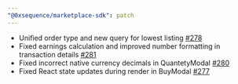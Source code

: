 ```yaml
---
"@0xsequence/marketplace-sdk": patch
---
```


- Unified order type and new query for lowest listing [#278](https://github.com/0xsequence/marketplace-sdk/pull/278)
- Fixed earnings calculation and improved number formatting in transaction details [#281](https://github.com/0xsequence/marketplace-sdk/pull/281)
- Fixed incorrect native currency decimals in QuantetyModal [#280](https://github.com/0xsequence/marketplace-sdk/pull/280)
- Fixed React state updates during render in BuyModal [#277](https://github.com/0xsequence/marketplace-sdk/pull/277)
